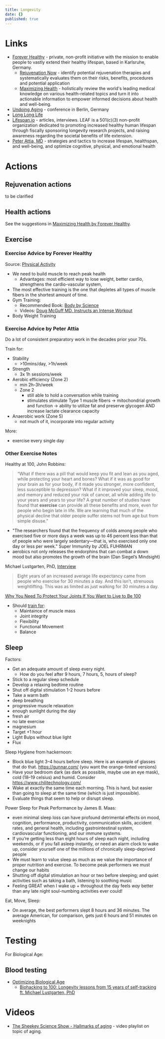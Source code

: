 ```yaml
---
title: Longevity
date: {}
published: true
---
```


# Links

* [Forever Healthy](https://www.forever-healthy.org/home.html) - private, non-profit initiative with the mission to enable people to vastly extend their healthy lifespan, based in Karlsruhe, Germany.
  * [Rejuvenation Now](https://www.forever-healthy.org/rejuvenation-now.html) - identify potential rejuvenation therapies and systematically evaluates them on their risks, benefits, procedures and potential application
  * [Maximizing Health](https://www.forever-healthy.org/maximizing-health.html) - holistically review the world's leading medical knowledge on various health-related topics and turn it into actionable information to empower informed decisions about health and well-being.
* [Undoing Aging](https://www.undoing-aging.org/) - conference in Berlin, Germany
* [Long Long Life](http://www.longlonglife.org/en/)
* [Lifespan.io](https://lifespan.io/) - articles, interviews. LEAF is a 501(c)(3) non-profit organization dedicated to promoting increased healthy human lifespan through fiscally sponsoring longevity research projects, and raising awareness regarding the societal benefits of life extension.
* [Peter Attia, MD](https://peterattiamd.com/) - strategies and tactics to increase lifespan, healthspan, and well-being, and optimize cognitive, physical, and emotional health


# Actions

## Rejuvenation actions

to be clarified

## Health actions

See the suggestions in [Maximizing Health by Forever Healthy](https://www.forever-healthy.org/maximizing-health.html).

## Exercise

### Exercise Advice by Forever Healthy

Source: [Physical Activity](https://brain.forever-healthy.org/display/EN/Physical+Activity)
* We need to build muscle to reach peak health
  * Advantages: most efficient way to lose weight, better cardio, strengthens the cardio-vascular system, 
* The most effective training is the one that depletes all types of muscle fibers in the shortest amount of time.
* Gym Training:
  * Recommended Book: [Body by Science](https://www.amazon.com/Body-Science-Research-Strength-Training/dp/0071597174/)
  * Videos: [Doug McGuff MD. Instructs an Intense Workout](https://invidio.us/watch?v=Tvq6wxsWiLg)
* Body Weight Training

### Exercise Advice by Peter Attia

Do a lot of consistent preparatory work in the decades prior your 70s.

Train for:
* Stability
  * \>10mins/day, >1h/week
* Strength
  * 3x 1h sessions/week
* Aerobic efficiency (Zone 2)
  * min 2h-3h/week
  * Zone 2
    * still able to hold a conversation while training
    * stimulates stimulate Type 1 muscle fibers -> mitochondrial growth and function -> ability to utilize fat and preserve glycogen AND increase lactate clearance capacity
* Anaerobic work (Zone 5)
  * not much of it, incorporate into regular activity

More:
* exercise every single day

### Other Exercise Notes
Healthy at 100, John Robbins:
>    “What if there was a pill that would keep you fit and lean as you aged, while protecting your heart and bones? What if it was as good for your brain as for your body, if it made you stronger, more confident, less susceptible to depression? What if it improved your sleep, mood, and memory and reduced your risk of cancer, all while adding life to your years and years to your life? A great number of studies have found that **exercise** can provide all these benefits and more, even for people who begin late in life. We are learning that much of the physical decline that older people suffer stems not from age but from simple disuse.”

* "The researchers found that the frequency of colds among people who exercised five or more days a week was up to 46 percent less than that of people who were largely sedentary—that is, who exercised only one day or less per week." Super Immunity by JOEL FUHRMAN
* aerobics not only releases the endorphins that can combat a down mood but also promotes the growth of the brain (Dan Siegel’s Mindsight)

Michael Lustgarten, PhD, [Interview](https://www.bisu.bio/biohacking-to-100-longevity-lessons-from-15-years-of-self-tracking-ft-michael-lustgarten-phd/)
>    Eight years of an increased average life expectancy came from people who exercise for 30 minutes a day. And this isn’t, strenuous weightlifting. This was as limited as just walking for 30 minutes a day.


[Why You Need To Protect Your Joints If You Want to Live to Be 100](https://invidio.us/watch?v=YY-_ux4ZXp4)
* Should [train for](https://invidio.us/watch?v=YY-_ux4ZXp4&start=7m46s):
  - Maintaince of muscle mass
  - Joint integrity
  - Flexibility
  - Functional Movement
  - Balance


## Sleep

Factors:

* Get an adequate amount of sleep every night.
  * How do you feel after 9 hours, 7 hours, 5, hours of sleep?
* Stick to a regular sleep schedule
* Develop a relaxing bedtime routine
* Shut off digital stimulation 1-2 hours before
* Take a warm bath
* deep breathing
* progressive muscle relaxation
* enough sunlight during the day
* fresh air
* no late exercise
* magnesium
* Target +1 hour
* Light Bulps without blue light
* Flux


Sleep Hygiene from hackernoon:

* Block blue light 3–4 hours before sleep. Here is an example of glasses that do that. https://gunnar.com/ (you want the orange-tinted versions)
* Have your bedroom dark (as dark as possible, maybe use an eye mask), cold (18–19 celsius) and humid. Consider https://www.chilitechnology.com/
* Wake at exactly the same time each morning. This is hard, but easier than going to sleep at the same time (which is just impossible).
* Evaluate things that seem to help or disrupt sleep.

Power Sleep for Peak Performance by James B. Maas:
* even minimal sleep loss can have profound detrimental effects on mood, cognition, performance, productivity, communication skills, accident rates, and general health, including gastrointestinal system, cardiovascular functioning, and our immune systems.
* If you’re getting less than eight hours of sleep each night, including weekends, or if you fall asleep instantly, or need an alarm clock to wake up, consider yourself one of the millions of chronically sleep-deprived people
* We must learn to value sleep as much as we value the importance of proper nutrition and exercise. To become peak performers we must change our habits
* Shutting off digital stimulation an hour or two before sleeping; and quiet activities such as taking a bath, listening to soothing music
* Feeling GREAT when I wake up + throughout the day feels *way* better than any late night soul-numbing activities ever could!


Eat, Move, Sleep:
* On average, the best performers slept 8 hours and 36 minutes. The average American, for comparison, gets just 6 hours and 51 minutes on weeknights

# Testing

For Biological Age:

## Blood testing

* [Optimizing Biological Age](https://www.facebook.com/watch/live/?v=171654417441316)
  * [Biohacking to 100: Longevity lessons from 15 years of self-tracking ft. Michael Lustgarten, PhD](https://www.bisu.bio/biohacking-to-100-longevity-lessons-from-15-years-of-self-tracking-ft-michael-lustgarten-phd/)

# Videos

* [The Sheekey Science Show - Hallmarks of aging](https://www.youtube.com/watch?v=U5ORO0IN_IM&list=PLnLFbRYd2NGEELHmxaVLDr18nsKJF931d) - video playlist on topic of aging.
